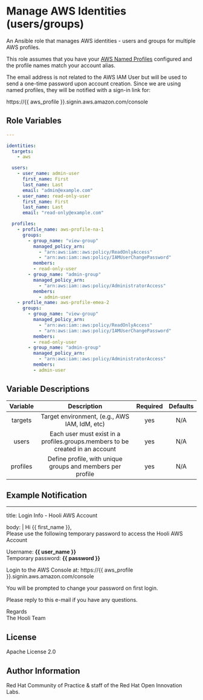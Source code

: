 Manage AWS Identities (users/groups)
==========================================

An Ansible role that manages AWS identities - users and groups for multiple AWS profiles.

This role assumes that you have your [AWS Named Profiles](https://docs.aws.amazon.com/cli/latest/userguide/cli-configure-profiles.html) configured and the profile names match your account alias.

The email address is not related to the AWS IAM User but will be used to send a one-time password upon account creation. Since we are using named profiles, they will be notified with a sign-in link for:

https://{{ aws_profile }}.signin.aws.amazon.com/console

Role Variables
--------------

```yaml
---

identities:
  targets:
    - aws

  users:
    - user_name: admin-user
      first_name: First
      last_name: Last
      email: "admin@example.com"
    - user_name: read-only-user
      first_name: First
      last_name: Last
      email: "read-only@example.com"

  profiles:
    - profile_name: aws-profile-na-1
      groups:
        - group_name: "view-group"
          managed_policy_arn:
            - "arn:aws:iam::aws:policy/ReadOnlyAccess"
            - "arn:aws:iam::aws:policy/IAMUserChangePassword"
          members:
          - read-only-user
        - group_name: "admin-group"
          managed_policy_arn:
            - "arn:aws:iam::aws:policy/AdministratorAccess"
          members:
            - admin-user
    - profile_name: aws-profile-emea-2
      groups:
        - group_name: "view-group"
          managed_policy_arn:
            - "arn:aws:iam::aws:policy/ReadOnlyAccess"
            - "arn:aws:iam::aws:policy/IAMUserChangePassword"
          members:
          - read-only-user
        - group_name: "admin-group"
          managed_policy_arn:
            - "arn:aws:iam::aws:policy/AdministratorAccess"
          members:
          - admin-user
```

Variable Descriptions
---------------------

| Variable | Description | Required | Defaults |
|:--------:|:-----------:|:--------:|:--------:|
|targets|Target environment, (e.g., AWS IAM, IdM, etc)|yes|N/A|
|users|Each user must exist in a profiles.groups.members to be created in an account|yes|N/A|
|profiles|Define profile, with unique groups and members per profile|yes|N/A|

Example Notification
--------------------

---

title: Login Info - Hooli AWS Account

body: |
  Hi {{ first_name }}, <br />
  Please use the following temporary password to access the Hooli AWS Account

  Username: **{{ user_name }}** <br />
  Temporary password: **{{ password }}**

  Login to the AWS Console at: https://{{ aws_profile }}.signin.aws.amazon.com/console

  You will be prompted to change your password on first login.

  Please reply to this e-mail if you have any questions.

  Regards <br />
  The Hooli Team

License
-------

Apache License 2.0


Author Information
------------------

Red Hat Community of Practice & staff of the Red Hat Open Innovation Labs.
